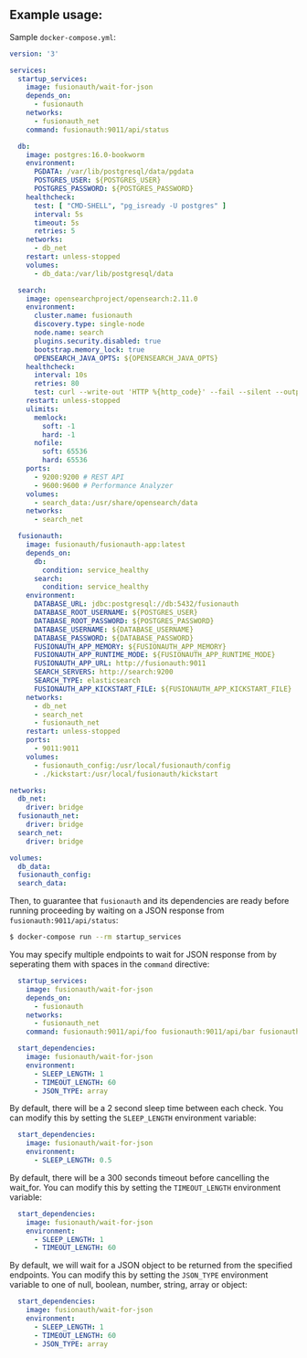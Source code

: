 ## Example usage:

Sample `docker-compose.yml`:

```yaml
version: '3'

services:
  startup_services:
    image: fusionauth/wait-for-json
    depends_on:
      - fusionauth
    networks:
      - fusionauth_net
    command: fusionauth:9011/api/status

  db:
    image: postgres:16.0-bookworm
    environment:
      PGDATA: /var/lib/postgresql/data/pgdata
      POSTGRES_USER: ${POSTGRES_USER}
      POSTGRES_PASSWORD: ${POSTGRES_PASSWORD}
    healthcheck:
      test: [ "CMD-SHELL", "pg_isready -U postgres" ]
      interval: 5s
      timeout: 5s
      retries: 5
    networks:
      - db_net
    restart: unless-stopped
    volumes:
      - db_data:/var/lib/postgresql/data

  search:
    image: opensearchproject/opensearch:2.11.0
    environment:
      cluster.name: fusionauth
      discovery.type: single-node
      node.name: search
      plugins.security.disabled: true
      bootstrap.memory_lock: true
      OPENSEARCH_JAVA_OPTS: ${OPENSEARCH_JAVA_OPTS}
    healthcheck:
      interval: 10s
      retries: 80
      test: curl --write-out 'HTTP %{http_code}' --fail --silent --output /dev/null http://localhost:9200/
    restart: unless-stopped
    ulimits:
      memlock:
        soft: -1
        hard: -1
      nofile:
        soft: 65536
        hard: 65536
    ports:
      - 9200:9200 # REST API
      - 9600:9600 # Performance Analyzer
    volumes:
      - search_data:/usr/share/opensearch/data
    networks:
      - search_net

  fusionauth:
    image: fusionauth/fusionauth-app:latest
    depends_on:
      db:
        condition: service_healthy
      search:
        condition: service_healthy
    environment:
      DATABASE_URL: jdbc:postgresql://db:5432/fusionauth
      DATABASE_ROOT_USERNAME: ${POSTGRES_USER}
      DATABASE_ROOT_PASSWORD: ${POSTGRES_PASSWORD}
      DATABASE_USERNAME: ${DATABASE_USERNAME}
      DATABASE_PASSWORD: ${DATABASE_PASSWORD}
      FUSIONAUTH_APP_MEMORY: ${FUSIONAUTH_APP_MEMORY}
      FUSIONAUTH_APP_RUNTIME_MODE: ${FUSIONAUTH_APP_RUNTIME_MODE}
      FUSIONAUTH_APP_URL: http://fusionauth:9011
      SEARCH_SERVERS: http://search:9200
      SEARCH_TYPE: elasticsearch
      FUSIONAUTH_APP_KICKSTART_FILE: ${FUSIONAUTH_APP_KICKSTART_FILE}
    networks:
      - db_net
      - search_net
      - fusionauth_net
    restart: unless-stopped
    ports:
      - 9011:9011
    volumes:
      - fusionauth_config:/usr/local/fusionauth/config
      - ./kickstart:/usr/local/fusionauth/kickstart

networks:
  db_net:
    driver: bridge
  fusionauth_net:
    driver: bridge
  search_net:
    driver: bridge

volumes:
  db_data:
  fusionauth_config:
  search_data:
```

Then, to guarantee that `fusionauth` and its dependencies are ready before running proceeding by waiting on a JSON response from `fusionauth:9011/api/status`:

```bash
$ docker-compose run --rm startup_services
```

You may specify multiple endpoints to wait for JSON response from by seperating them with spaces in the `command` directive:

```yaml
  startup_services:
    image: fusionauth/wait-for-json
    depends_on:
      - fusionauth
    networks:
      - fusionauth_net
    command: fusionauth:9011/api/foo fusionauth:9011/api/bar fusionauth:9011/api/baz
```

```yaml
  start_dependencies:
    image: fusionauth/wait-for-json
    environment:
      - SLEEP_LENGTH: 1
      - TIMEOUT_LENGTH: 60
      - JSON_TYPE: array
```

By default, there will be a 2 second sleep time between each check. You can modify this by setting the `SLEEP_LENGTH` environment variable:

```yaml
  start_dependencies:
    image: fusionauth/wait-for-json
    environment:
      - SLEEP_LENGTH: 0.5
```

By default, there will be a 300 seconds timeout before cancelling the wait_for. You can modify this by setting the `TIMEOUT_LENGTH` environment variable:

```yaml
  start_dependencies:
    image: fusionauth/wait-for-json
    environment:
      - SLEEP_LENGTH: 1
      - TIMEOUT_LENGTH: 60
```

By default, we will wait for a JSON object to be returned from the specified endpoints.  You can modify this by setting the `JSON_TYPE` environment variable to one of null, boolean, number, string, array or object:

```yaml
  start_dependencies:
    image: fusionauth/wait-for-json
    environment:
      - SLEEP_LENGTH: 1
      - TIMEOUT_LENGTH: 60
      - JSON_TYPE: array
```
